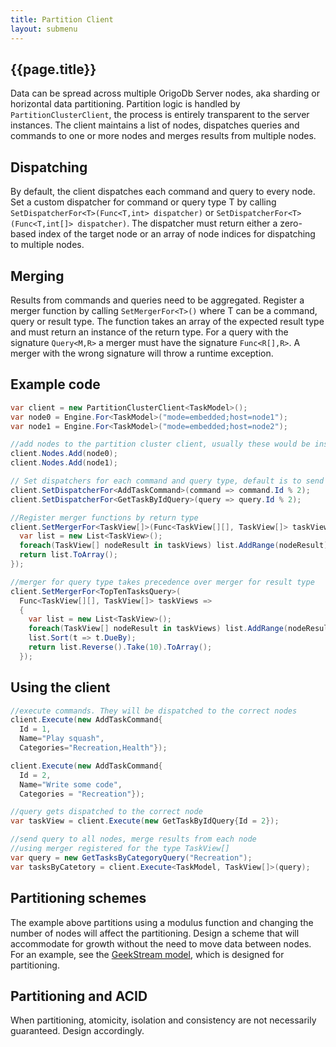 ```yaml
---
title: Partition Client
layout: submenu
---
```

## {{page.title}}
Data can be spread across multiple OrigoDb Server nodes, aka sharding or horizontal data partitioning. Partition logic is handled by `PartitionClusterClient`, the process is entirely transparent to the server instances. The client maintains a list of nodes, dispatches queries and commands to one or more nodes and merges results from multiple nodes.

## Dispatching
By default, the client dispatches each command and query to every node. Set a custom dispatcher for command or query type T by calling `SetDispatcherFor<T>(Func<T,int> dispatcher)` or `SetDispatcherFor<T>(Func<T,int[]> dispatcher)`. The dispatcher must return either a zero-based index of the target node or an array of node indices for dispatching to multiple nodes.

## Merging
Results from commands and queries need to be aggregated. Register a merger function by calling `SetMergerFor<T>()` where T can be a command, query or result type. The function takes an array of the expected result type and must return an instance of the return type. For a query with the signature `Query<M,R>` a merger must have the signature `Func<R[],R>`. A merger with the wrong signature will throw a runtime exception.

## Example code

```csharp
var client = new PartitionClusterClient<TaskModel>();
var node0 = Engine.For<TaskModel>("mode=embedded;host=node1");
var node1 = Engine.For<TaskModel>("mode=embedded;host=node2");

//add nodes to the partition cluster client, usually these would be instances of `IRemoteEngine`
client.Nodes.Add(node0);
client.Nodes.Add(node1);

// Set dispatchers for each command and query type, default is to send to all nodes
client.SetDispatcherFor<AddTaskCommand>(command => command.Id % 2);
client.SetDispatcherFor<GetTaskByIdQuery>(query => query.Id % 2);

//Register merger functions by return type
client.SetMergerFor<TaskView[]>(Func<TaskView[][], TaskView[]> taskViews => {
  var list = new List<TaskView>();
  foreach(TaskView[] nodeResult in taskViews) list.AddRange(nodeResult);
  return list.ToArray();
});

//merger for query type takes precedence over merger for result type
client.SetMergerFor<TopTenTasksQuery>(
  Func<TaskView[][], TaskView[]> taskViews =>
  {
    var list = new List<TaskView>();
    foreach(TaskView[] nodeResult in taskViews) list.AddRange(nodeResult);
    list.Sort(t => t.DueBy);
    return list.Reverse().Take(10).ToArray();
  });
```

## Using the client

```csharp
//execute commands. They will be dispatched to the correct nodes
client.Execute(new AddTaskCommand{
  Id = 1,
  Name="Play squash",
  Categories="Recreation,Health"});

client.Execute(new AddTaskCommand{
  Id = 2,
  Name="Write some code",
  Categories = "Recreation"});

//query gets dispatched to the correct node
var taskView = client.Execute(new GetTaskByIdQuery{Id = 2});

//send query to all nodes, merge results from each node
//using merger registered for the type TaskView[]
var query = new GetTasksByCategoryQuery("Recreation");
var tasksByCatetory = client.Execute<TaskModel, TaskView[]>(query);
```

## Partitioning schemes
The example above partitions using a modulus function and changing the number of nodes will affect the partitioning. Design a scheme that will accommodate for growth without the need to move data between nodes. For an example, see the [GeekStream model](http://github.com/devrexlabs/geekstream), which is designed for partitioning.

## Partitioning and ACID
When partitioning, atomicity, isolation and consistency are not necessarily guaranteed. Design accordingly.
